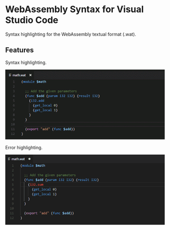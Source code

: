 # WebAssembly Syntax for Visual Studio Code

Syntax highlighting for the WebAssembly textual format (.wat).

## Features

Syntax highlighting.

![Syntax highlighting](images/features/syntax_highlighting.gif)

Error highlighting.

![Error highlighting](images/features/error_highlighting.gif)
